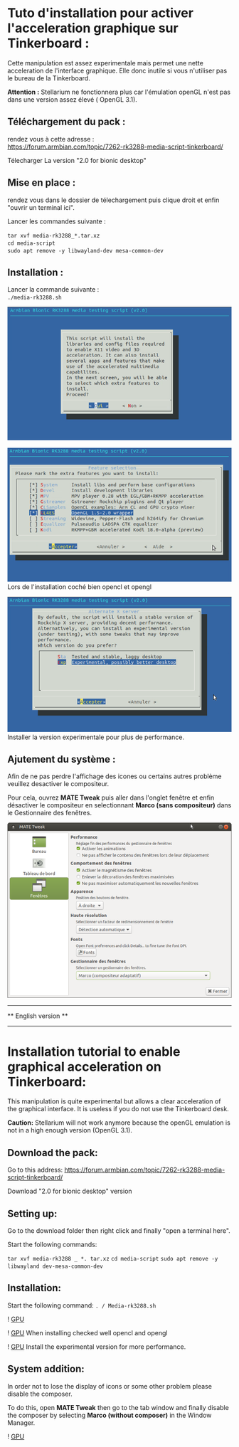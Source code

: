 # Tuto d'installation pour activer l'acceleration graphique sur Tinkerboard :

Cette manipulation est assez experimentale mais permet une nette acceleration de l'interface graphique. Elle donc inutile si vous n'utiliser pas le bureau de la Tinkerboard.

__Attention :__ Stellarium ne fonctionnera plus car l'émulation openGL n'est pas dans une version assez élevé ( OpenGL 3.1).

## Téléchargement du pack :

rendez vous à cette adresse :   
https://forum.armbian.com/topic/7262-rk3288-media-script-tinkerboard/

Télecharger La version "2.0 for bionic desktop"

## Mise en place :

rendez vous dans le dossier de télechargement puis clique droit et enfin "ouvrir un terminal ici".

Lancer les commandes suivante :

`tar xvf media-rk3288_*.tar.xz`   
`cd media-script`   
`sudo apt remove -y libwayland-dev mesa-common-dev`   

## Installation :

Lancer la commande suivante :    
`./media-rk3288.sh`

![GPU](https://github.com/Patrick-81/NAFABox/raw/master/doc/gpu_accel_1.png)   

![GPU](https://github.com/Patrick-81/NAFABox/raw/master/doc/gpu_accel_2.png)   
Lors de l'installation coché bien opencl et opengl

![GPU](https://github.com/Patrick-81/NAFABox/raw/master/doc/gpu_accel_3.png)   
Installer la version experimentale pour plus de performance.

## Ajutement du système :

Afin de ne pas perdre l'affichage des icones ou certains autres problème veuillez desactiver le compositeur.

Pour cela, ouvrez __MATE Tweak__ puis aller dans l'onglet fenêtre et enfin désactiver le compositeur en selectionnant __Marco (sans compositeur)__ dans le Gestionnaire des fenêtres.

![GPU](https://github.com/Patrick-81/NAFABox/raw/master/doc/gpu_accel_4.png)   
*********************
** English version **
*********************
# Installation tutorial to enable graphical acceleration on Tinkerboard:

This manipulation is quite experimental but allows a clear acceleration of the graphical interface. It is useless if you do not use the Tinkerboard desk.

__Caution:__ Stellarium will not work anymore because the openGL emulation is not in a high enough version (OpenGL 3.1).

## Download the pack:

Go to this address:
https://forum.armbian.com/topic/7262-rk3288-media-script-tinkerboard/

Download "2.0 for bionic desktop" version

## Setting up:

Go to the download folder then right click and finally "open a terminal here".

Start the following commands:

`tar xvf media-rk3288 _ *. tar.xz`
`cd media-script`
`sudo apt remove -y libwayland dev-mesa-common-dev`

## Installation:

Start the following command:
`. / Media-rk3288.sh`

! [GPU](https://github.com/Patrick-81/NAFABox/raw/master/doc/gpu_accel_1.png)

! [GPU](https://github.com/Patrick-81/NAFABox/raw/master/doc/gpu_accel_2.png) 
When installing checked well opencl and opengl

! [GPU](https://github.com/Patrick-81/NAFABox/raw/master/doc/gpu_accel_3.png) 
Install the experimental version for more performance.

## System addition:

In order not to lose the display of icons or some other problem please disable the composer.

To do this, open __MATE Tweak__ then go to the tab window and finally disable the composer by selecting __Marco (without composer)__ in the Window Manager.

! [GPU](https://github.com/Patrick-81/NAFABox/raw/master/doc/gpu_accel_4.png)
